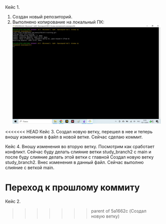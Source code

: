 Кейс 1.
1. Создан новый репозиторий.
2. Выполнено копирование на локальный ПК:
![Скрин](images/1.jpg)

<<<<<<< HEAD
Кейс 3.
Создал новую ветку, перешел в нее и теперь вношу изменения в файл в новой ветке.
Сейчас сделаю коммит.

Кейс 4.
Вношу изменения во вторую ветку. Посмотрим как сработает конфликт. 
Сейчас буду делать слияние ветки study_branch2 с main и после буду слияние делать этой ветки с главной
Создал новую ветку study_branch2.
Внес изменения в данный файл.
Сейчас выполню слияние с веткой main.

Переход к прошлому коммиту
=======
Кейс 2.
>>>>>>> parent of 5a1662c (Создал новую ветку)
